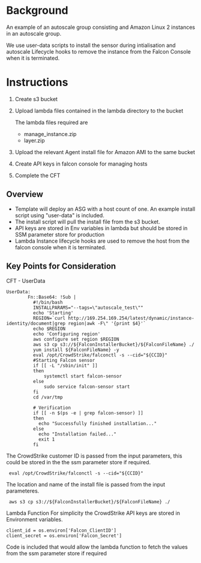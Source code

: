 # Background

An example of an autoscale group consisting and Amazon Linux 2 instances in an autoscale group.

We use user-data scripts to install the sensor during intialisation and autoscale Lifecycle hooks to remove the instance from the Falcon Console when it is terminated. 

# Instructions 

1. Create s3 bucket 

2. Upload lambda files contained in the lambda directory to the bucket

    The lambda files required are 

    * manage_instance.zip 
    * layer.zip

3. Upload the relevant Agent install file for Amazon AMI to the same bucket

4. Create API keys in falcon console for managing hosts

5. Complete the CFT

## Overview
* Template will deploy an ASG with a host count of one.   An example install script using "user-data" is included. 
* The install script will pull the install file from the s3 bucket.
* API keys are stored in Env variables in lambda but should be stored in SSM parameter store for production
* Lambda Instance lifecycle hooks are used to remove the host from the falcon console when it is terminated.

## Key Points for Consideration
CFT - UserData
```
UserData:
        Fn::Base64: !Sub |
          #!/bin/bash
          INSTALLPARAMS="--tags=\"autoscale_test\""
          echo 'Starting'
          REGION=`curl http://169.254.169.254/latest/dynamic/instance-identity/document|grep region|awk -F\" '{print $4}'`
          echo $REGION
          echo 'Configuring region'
          aws configure set region $REGION
          aws s3 cp s3://${FalconInstallerBucket}/${FalconFileName} ./
          yum install ${FalconFileName} -y
          eval /opt/CrowdStrike/falconctl -s --cid="${CCID}"
          #Starting Falcon sensor
          if [[ -L "/sbin/init" ]]
          then
              systemctl start falcon-sensor
          else
              sudo service falcon-sensor start
          fi
          cd /var/tmp

          # Verification
          if [[ -n $(ps -e | grep falcon-sensor) ]]
          then
            echo "Successfully finished installation..."
          else
            echo "Installation failed..."
            exit 1
          fi
```
The CrowdStrike customer ID is passed from the input parameters, this could be stored in the the ssm parameter store if required.
```
 eval /opt/CrowdStrike/falconctl -s --cid="${CCID}"
```
The location and name of the install file is passed from the input parameteres.
```
 aws s3 cp s3://${FalconInstallerBucket}/${FalconFileName} ./
```

Lambda Function
For simplicity the CrowdStrike API keys are stored in Environment variables. 
```
client_id = os.environ['Falcon_ClientID']
client_secret = os.environ['Falcon_Secret']
```
Code is included that would allow the lambda function to fetch the values from the ssm parameter store if required
